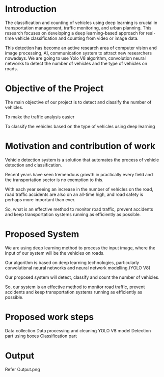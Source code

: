 # Introduction

The classification and counting of vehicles using deep learning is crucial in transportation management, traffic monitoring, and urban planning. This research focuses on developing a deep learning-based approach for real-time vehicle classification and counting from video or image data.

This detection has become an active research area of computer vision and image processing, AI, communication system to attract new researchers nowadays. We are going to use Yolo V8 algorithm, convolution neural networks to detect the number of vehicles and the type of vehicles on roads.

#  Objective of the Project

The main objective of our project is to detect and classify the number of vehicles.

To make the traffic analysis easier

To classify the vehicles based on the type of vehicles using deep learning

# Motivation and contribution of work

Vehicle detection system is a solution that automates the process of vehicle detection and classification.

Recent years have seen tremendous growth in practically every field and the transportation sector is no exemption to this.

With each year seeing an increase in the number of vehicles on the road, road traffic accidents are also on an all-time high, and road safety is perhaps more important than ever.

So, what is an effective method to monitor road traffic, prevent accidents and keep transportation systems running as efficiently as possible.

# Proposed System

We are using deep learning method to process the input image, where the input of our system will be the vehicles on roads.

Our algorithm is based on deep learning technologies, particularly convolutional neural networks and neural network modelling.(YOLO V8)

Our proposed system will detect, classify and count the number of vehicles.

 So, our system is an effective method to monitor road traffic, prevent accidents and keep transportation systems running as efficiently as possible.

# Proposed work steps

Data collection
Data processing and cleaning
YOLO V8 model
Detection part using boxes
Classification part

# Output

Refer Output.png








